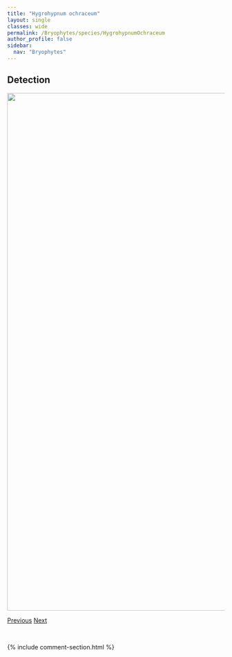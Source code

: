 ```yaml
---
title: "Hygrohypnum ochraceum"
layout: single
classes: wide
permalink: /Bryophytes/species/HygrohypnumOchraceum
author_profile: false
sidebar:
  nav: "Bryophytes"
---
```


<h2>Detection</h2>

<a href="https://drive.google.com/uc?export=view&id=1W2Q9n4MJ1z1hdiyRDstX3g7q2fo0JOhN">
<img src="https://drive.google.com/uc?export=view&id=1W2Q9n4MJ1z1hdiyRDstX3g7q2fo0JOhN" height = "1200" width = "800">
</a>


<a href="/DevelopmentWebsite/Bryophytes/species/HygrohypnumLuridum" class="pagination--pager" title="Hygrohypnum luridum">Previous</a> <a href="/DevelopmentWebsite/Bryophytes/species/HylocomiumSplendens" class="pagination--pager" title="Hylocomium splendens">Next</a>

<p>&nbsp;</p>

{% include comment-section.html %}
